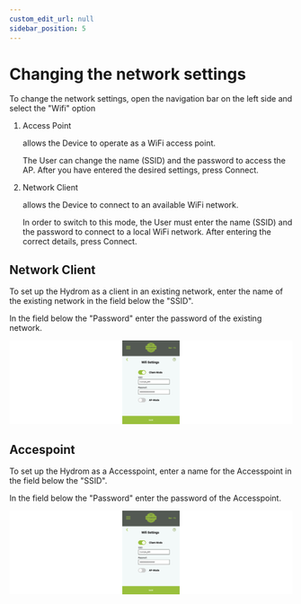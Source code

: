 ```yaml
---
custom_edit_url: null
sidebar_position: 5
---
```


# Changing the network settings

To change the network settings, open the navigation bar on the left side and select the "Wifi" option

1.  Access Point

    allows the Device to operate as a WiFi access point.&#x20;

    The User can change the name (SSID) and the password to access the AP. After you have entered the desired settings, press Connect.
2.  Network Client

    allows the Device to connect to an available WiFi network.

    In order to switch to this mode, the User must enter the name (SSID) and the password to connect to a local WiFi network. After entering the correct details, press Connect.

## Network Client
To set up the Hydrom as a client in an existing network, enter the name of the existing network in the field below the "SSID".

In the field below the "Password" enter the password of the existing network.

![](../../docs/Pics/English_Pic37.png)


## Accespoint
To set up the Hydrom as a Accesspoint, enter a name for the Accesspoint in the field below the "SSID".

In the field below the "Password" enter the password of the Accesspoint.

![](../../docs/Pics/English_Pic37.png)